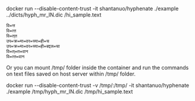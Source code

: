 docker run --disable-content-trust -it shantanuo/hyphenate ./example ../dicts/hyph_mr_IN.dic /hi_sample.text

```
वि=त्त
वि=त्‍त
वि=त्‌त
उप=क्र=मा=वर=च्या=ही=च
उप=क्र=मा=वर=च्या=ही=बद्दल=चा
वि=त्‌=त=वान
वि=त्‍त=वान
```
Or you can mount /tmp/ folder inside the container and run the commands on text files saved on host server within /tmp/ folder.

docker run --disable-content-trust -v /tmp/:/tmp/ -it shantanuo/hyphenate ./example /tmp/hyph_mr_IN.dic /tmp/hi_sample.text
